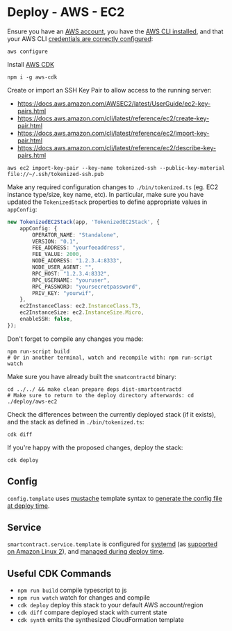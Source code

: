 # Deploy - AWS - EC2

Ensure you have an [AWS account](https://portal.aws.amazon.com/billing/signup#/start), you have the [AWS CLI installed](https://docs.aws.amazon.com/cli/latest/userguide/installing.html), and that your AWS CLI [credentials are correctly configured](https://docs.aws.amazon.com/cli/latest/userguide/cli-chap-getting-started.html):

```
aws configure
```

Install [AWS CDK](https://github.com/awslabs/aws-cdk)

```
npm i -g aws-cdk
```

Create or import an SSH Key Pair to allow access to the running server:

* https://docs.aws.amazon.com/AWSEC2/latest/UserGuide/ec2-key-pairs.html
* https://docs.aws.amazon.com/cli/latest/reference/ec2/create-key-pair.html
* https://docs.aws.amazon.com/cli/latest/reference/ec2/import-key-pair.html
* https://docs.aws.amazon.com/cli/latest/reference/ec2/describe-key-pairs.html

```
aws ec2 import-key-pair --key-name tokenized-ssh --public-key-material file://~/.ssh/tokenized-ssh.pub
```

Make any required configuration changes to `./bin/tokenized.ts` (eg. EC2 instance type/size, key name, etc). In particular, make sure you have updated the `TokenizedStack` properties to define appropriate values in `appConfig`:

```typescript
new TokenizedEC2Stack(app, 'TokenizedEC2Stack', {
    appConfig: {
        OPERATOR_NAME: "Standalone",
        VERSION: "0.1",
        FEE_ADDRESS: "yourfeeaddress",
        FEE_VALUE: 2000,
        NODE_ADDRESS: "1.2.3.4:8333",
        NODE_USER_AGENT: "",
        RPC_HOST: "1.2.3.4:8332",
        RPC_USERNAME: "youruser",
        RPC_PASSWORD: "yoursecretpassword",
        PRIV_KEY: "yourwif",
    },
    ec2InstanceClass: ec2.InstanceClass.T3,
    ec2InstanceSize: ec2.InstanceSize.Micro,
    enableSSH: false,
});
```

Don't forget to compile any changes you made:

```
npm run-script build
# Or in another terminal, watch and recompile with: npm run-script watch
```

Make sure you have already built the `smatcontractd` binary:

```
cd ../../ && make clean prepare deps dist-smartcontractd
# Make sure to return to the deploy directory afterwards: cd ./deploy/aws-ec2
```

Check the differences between the currently deployed stack (if it exists), and the stack as defined in `./bin/tokenized.ts`: 

```
cdk diff
```

If you're happy with the proposed changes, deploy the stack:

```
cdk deploy
```

## Config

`config.template` uses [mustache](https://mustache.github.io/) template syntax to [generate the config file at deploy time](https://docs.aws.amazon.com/AWSCloudFormation/latest/UserGuide/aws-resource-init.html#aws-resource-init-files).

## Service

`smartcontract.service.template` is configured for [systemd](https://www.freedesktop.org/software/systemd/man/systemd.service.html) (as [supported on Amazon Linux 2](https://aws.amazon.com/amazon-linux-2/release-notes/#systemd)), and [managed during deploy time](https://docs.aws.amazon.com/AWSCloudFormation/latest/UserGuide/aws-resource-init.html#aws-resource-init-services).

## Useful CDK Commands

 * `npm run build`   compile typescript to js
 * `npm run watch`   watch for changes and compile
 * `cdk deploy`      deploy this stack to your default AWS account/region
 * `cdk diff`        compare deployed stack with current state
 * `cdk synth`       emits the synthesized CloudFormation template
